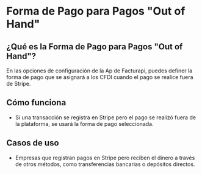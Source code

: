 # Forma de Pago para Pagos "Out of Hand"

## **¿Qué es la Forma de Pago para Pagos "Out of Hand"?**
En las opciones de configuración de la Ap de Facturapi, puedes definer la forma de pago que se asignará a los CFDI cuando el pago se realice fuera de Stripe.

## **Cómo funciona**
- Si una transacción se registra en Stripe pero el pago se realizó fuera de la plataforma, se usará la forma de pago seleccionada.

## **Casos de uso**
- Empresas que registran pagos en Stripe pero reciben el dinero a través de otros métodos, como transferencias bancarias o depósitos directos.
